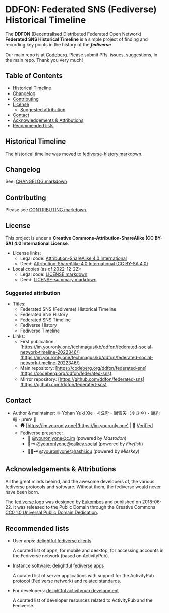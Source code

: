<!-- omit in toc -->
# DDFON: Federated SNS (Fediverse) Historical Timeline

The **DDFON** (Decentralised Distributed Federated Open Network) **Federated SNS Historical Timeline** is a simple project of finding and recording key points in the history of the ***fediverse***

Our main repo is at [Codeberg](https://codeberg.org/ddfon/federated-sns/). Please submit PRs, issues, suggestions, in the main repo. Thank you very much!

<!-- omit in toc -->
## Table of Contents

- [Historical Timeline](#historical-timeline)
- [Changelog](#changelog)
- [Contributing](#contributing)
- [License](#license)
  - [Suggested attribution](#suggested-attribution)
- [Contact](#contact)
- [Acknowledgements \& Attributions](#acknowledgements--attributions)
- [Recommended lists](#recommended-lists)

## Historical Timeline

The historical timeline was moved to [fediverse-history.markdown](fediverse-history.markdown).

## Changelog

See: [CHANGELOG.markdown](CHANGELOG.markdown)

## Contributing

Please see [CONTRIBUTING.markdown](CONTRIBUTING.markdown).

## License

This project is under a **Creative Commons-Attribution-ShareAlike (CC BY-SA) 4.0 International License**.

- License links:
  - Legal code: [Attribution-ShareAlike 4.0 International](https://creativecommons.org/licenses/by-sa/4.0/legalcode)
  - Deed: [Attribution-ShareAlike 4.0 International (CC BY-SA 4.0)](https://creativecommons.org/licenses/by-sa/4.0/)
- Local copies (as of 2022-12-22):
  - Legal code: [LICENSE.markdown](LICENSE.markdown)
  - Deed: [LICENSE-summary.markdown](LICENSE-summary.markdown)

### Suggested attribution

- Titles:
  - Federated SNS (Fediverse) Historical Timeline
  - Federated SNS History
  - Federated SNS Timeline
  - Fediverse History
  - Fediverse Timeline
- Links:
  - First publication: [https://im.youronly.one/techmagus/kb/ddfon/federated-social-network-timeline-2022346/](https://im.youronly.one/techmagus/kb/ddfon/federated-social-network-timeline-2022346/)
  - Main repository: [https://codeberg.org/ddfon/federated-sns](https://codeberg.org/ddfon/federated-sns)
  - Mirror repository: [https://github.com/ddfon/federated-sns](https://github.com/ddfon/federated-sns)

## Contact

- Author & maintainer: ♾️ Yohan Yuki Xieㆍ사요한・謝雪矢（ゆきや）・謝約翰ㆍיהוחנן 🐬
  - 🛖 [https://im.youronly.one](https://im.youronly.one) | 🔏 [Verified](https://im.youronly.one/p/verified/)
  - Fediverse presence:
    - 🦣 [@youronlyone@c.im](https://c.im/@youronlyone) (powered by *Mastodon*)
    - 🧮🗝️ [@youronlyone@calkey.social](https://firefish.social/@youronlyone) (powered by *Firefish*)
    - 👩🏾🗝️ [@youronlyone@hashi.icu](https://hashi.icu/@youronlyone) (powered by *Misskey*)

## Acknowledgements & Attributions

All the great minds behind, and the awesome developers of, the various fediverse protocols and software. Without them, the fediverse would never have been born.

The [fediverse logo](https://commons.wikimedia.org/wiki/File:Fediverse_logo_proposal.svg) was designed by [Eukombos](https://commons.wikimedia.org/wiki/User:Eukombos) and published on 2018-06-22. It was released to the Public Domain through the Creative Commons [CC0 1.0 Universal Public Domain Dedication](https://creativecommons.org/publicdomain/zero/1.0/deed.en).

## Recommended lists

- User apps: [delightful fediverse clients](https://codeberg.org/fediverse/delightful-fediverse-clients)

  A curated list of apps, for mobile and desktop, for accessing accounts in the Fediverse network (based on ActivityPub).
- Instance software: [delightful fediverse apps](https://codeberg.org/fediverse/delightful-fediverse-apps)

  A curated list of server applications with support for the ActivityPub protocol (Fediverse network) and related standards.
- For developers: [delightful activitypub development](https://codeberg.org/fediverse/delightful-activitypub-development)

  A curated list of developer resources related to ActivityPub and the Fediverse.
<!--
- [delightful fediverse resources](https://codeberg.org/fediverse/delightful-fediverse-resources) - A curated list of delightful articles, videos, and websites, that provide information about the Fediverse.
-->
